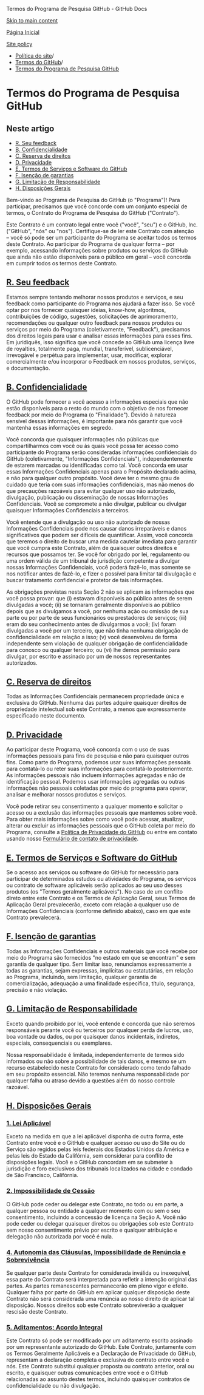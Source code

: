 Termos do Programa de Pesquisa GitHub - GitHub Docs

[Skip to main content](#main-content)

[Página Inicial](/pt)

[Site policy](/pt/site-policy)

* [Política do site](/pt/site-policy)/
* [Termos do GitHub](/pt/site-policy/github-terms)/
* [Termos do Programa de Pesquisa GitHub](/pt/site-policy/github-terms/github-research-program-terms)

Termos do Programa de Pesquisa GitHub
==========

Neste artigo
----------

* [R. Seu feedback](#a-your-feedback)
* [B. Confidencialidade](#b-confidentiality)
* [C. Reserva de direitos](#c-reservation-of-rights)
* [D. Privacidade](#d-privacy)
* [E. Termos de Serviços e Software do GitHub](#e-github-services-and-software-terms)
* [F. Isenção de garantias](#f-disclaimer-of-warranties)
* [G. Limitação de Responsabilidade](#g-limitation-of-liability)
* [H. Disposições Gerais](#h-miscellaneous)

Bem-vindo ao Programa de Pesquisa do GitHub (o "Programa")! Para participar, precisamos que você concorde com um conjunto especial de termos, o Contrato do Programa de Pesquisa do GitHub ("Contrato").

Este Contrato é um contrato legal entre você ("você", "seu") e o GitHub, Inc. ("GitHub", "nós" ou "nos"). Certifique-se de ler este Contrato com atenção – você só pode ser um participante do Programa se aceitar todos os termos deste Contrato. Ao participar do Programa de qualquer forma – por exemplo, acessando informações sobre produtos ou serviços do GitHub que ainda não estão disponíveis para o público em geral – você concorda em cumprir todos os termos deste Contrato.

[R. Seu feedback](#a-your-feedback)
----------

Estamos sempre tentando melhorar nossos produtos e serviços, e seu feedback como participante do Programa nos ajudará a fazer isso. Se você optar por nos fornecer quaisquer ideias, know-how, algoritmos, contribuições de código, sugestões, solicitações de aprimoramento, recomendações ou qualquer outro feedback para nossos produtos ou serviços por meio do Programa (coletivamente, "Feedback"), precisamos dos direitos legais para usar e analisar essas informações para esses fins. Em juridiquês, isso significa que você concede ao GitHub uma licença livre de royalties, totalmente paga, mundial, transferível, sublicenciável, irrevogável e perpétua para implementar, usar, modificar, explorar comercialmente e/ou incorporar o Feedback em nossos produtos, serviços, e documentação.

[B. Confidencialidade](#b-confidentiality)
----------

O GitHub pode fornecer a você acesso a informações especiais que não estão disponíveis para o resto do mundo com o objetivo de nos fornecer feedback por meio do Programa (o "Finalidade"). Devido à natureza sensível dessas informações, é importante para nós garantir que você mantenha essas informações em segredo.

Você concorda que quaisquer informações não públicas que compartilharmos com você ou às quais você possa ter acesso como participante do Programa serão consideradas informações confidenciais do GitHub (coletivamente, "Informações Confidenciais"), independentemente de estarem marcadas ou identificadas como tal. Você concorda em usar essas Informações Confidenciais apenas para o Propósito declarado acima, e não para qualquer outro propósito. Você deve ter o mesmo grau de cuidado que teria com suas informações confidenciais, mas não menos do que precauções razoáveis para evitar qualquer uso não autorizado, divulgação, publicação ou disseminação de nossas Informações Confidenciais. Você se compromete a não divulgar, publicar ou divulgar quaisquer Informações Confidenciais a terceiros.

Você entende que a divulgação ou uso não autorizado de nossas Informações Confidenciais pode nos causar danos irreparáveis e danos significativos que podem ser difíceis de quantificar. Assim, você concorda que teremos o direito de buscar uma medida cautelar imediata para garantir que você cumpra este Contrato, além de quaisquer outros direitos e recursos que possamos ter. Se você for obrigado por lei, regulamento ou uma ordem válida de um tribunal de jurisdição competente a divulgar nossas Informações Confidenciais, você poderá fazê-lo, mas somente se nos notificar antes de fazê-lo, e fizer o possível para limitar tal divulgação e buscar tratamento confidencial e protetor de tais informações.

As obrigações previstas nesta Seção 2 não se aplicam às informações que você possa provar: que (i) estavam disponíveis ao público antes de serem divulgadas a você; (ii) se tornaram geralmente disponíveis ao público depois que as divulgamos a você, por nenhuma ação ou omissão de sua parte ou por parte de seus funcionários ou prestadores de serviços; (iii) eram do seu conhecimento antes de divulgarmos a você; (iv) foram divulgadas a você por um terceiro, que não tinha nenhuma obrigação de confidencialidade em relação a isso; (v) você desenvolveu de forma independente sem violação de qualquer obrigação de confidencialidade para conosco ou qualquer terceiro; ou (vi) lhe demos permissão para divulgar, por escrito e assinado por um de nossos representantes autorizados.

[C. Reserva de direitos](#c-reservation-of-rights)
----------

Todas as Informações Confidenciais permanecem propriedade única e exclusiva do GitHub. Nenhuma das partes adquire quaisquer direitos de propriedade intelectual sob este Contrato, a menos que expressamente especificado neste documento.

[D. Privacidade](#d-privacy)
----------

Ao participar deste Programa, você concorda com o uso de suas informações pessoais para fins de pesquisa e não para quaisquer outros fins. Como parte do Programa, podemos usar suas informações pessoais para contatá-lo ou reter suas informações para contatá-lo posteriormente. As informações pessoais não incluem informações agregadas e não de identificação pessoal. Podemos usar informações agregadas ou outras informações não pessoais coletadas por meio do programa para operar, analisar e melhorar nossos produtos e serviços.

Você pode retirar seu consentimento a qualquer momento e solicitar o acesso ou a exclusão das informações pessoais que mantemos sobre você. Para obter mais informações sobre como você pode acessar, atualizar, alterar ou excluir as informações pessoais que o GitHub coleta por meio do Programa, consulte a [Política de Privacidade do GitHub](/pt/site-policy/privacy-policies/github-privacy-statement) ou entre em contato usando nosso [Formulário de contato de privacidade](https://github.com/contact/privacy).

[E. Termos de Serviços e Software do GitHub](#e-github-services-and-software-terms)
----------

Se o acesso aos serviços ou software do GitHub for necessário para participar de determinados estudos ou atividades do Programa, os serviços ou contrato de software aplicáveis serão aplicados ao seu uso desses produtos (os "Termos geralmente aplicáveis"). No caso de um conflito direto entre este Contrato e os Termos de Aplicação Geral, seus Termos de Aplicação Geral prevalecerão, exceto com relação a qualquer uso de Informações Confidenciais (conforme definido abaixo), caso em que este Contrato prevalecerá.

[F. Isenção de garantias](#f-disclaimer-of-warranties)
----------

Todas as Informações Confidenciais e outros materiais que você recebe por meio do Programa são fornecidos "no estado em que se encontram" e sem garantia de qualquer tipo. Sem limitar isso, renunciamos expressamente a todas as garantias, sejam expressas, implícitas ou estatutárias, em relação ao Programa, incluindo, sem limitação, qualquer garantia de comercialização, adequação a uma finalidade específica, título, segurança, precisão e não violação.

[G. Limitação de Responsabilidade](#g-limitation-of-liability)
----------

Exceto quando proibido por lei, você entende e concorda que não seremos responsáveis perante você ou terceiros por qualquer perda de lucros, uso, boa vontade ou dados, ou por quaisquer danos incidentais, indiretos, especiais, consequenciais ou exemplares.

Nossa responsabilidade é limitada, independentemente de termos sido informados ou não sobre a possibilidade de tais danos, e mesmo se um recurso estabelecido neste Contrato for considerado como tendo falhado em seu propósito essencial. Não teremos nenhuma responsabilidade por qualquer falha ou atraso devido a questões além do nosso controle razoável.

[H. Disposições Gerais](#h-miscellaneous)
----------

### [1. Lei Aplicável](#1-governing-law) ###

Exceto na medida em que a lei aplicável disponha de outra forma, este Contrato entre você e o GitHub e qualquer acesso ou uso do Site ou do Serviço são regidos pelas leis federais dos Estados Unidos da América e pelas leis do Estado da Califórnia, sem considerar para conflito de disposições legais. Você e o GitHub concordam em se submeter à jurisdição e foro exclusivos dos tribunais localizados na cidade e condado de São Francisco, Califórnia.

### [2. Impossibilidade de Cessão](#2-non-assignability) ###

O GitHub pode ceder ou delegar este Contrato, no todo ou em parte, a qualquer pessoa ou entidade a qualquer momento com ou sem o seu consentimento, incluindo a concessão de licença na Seção A. Você não pode ceder ou delegar quaisquer direitos ou obrigações sob este Contrato sem nosso consentimento prévio por escrito e qualquer atribuição e delegação não autorizada por você é nula.

### [4. Autonomia das Cláusulas, Impossibilidade de Renúncia e Sobrevivência](#3-severability-no-waiver-and-survival) ###

Se qualquer parte deste Contrato for considerada inválida ou inexequível, essa parte do Contrato será interpretada para refletir a intenção original das partes. As partes remanescentes permanecerão em pleno vigor e efeito. Qualquer falha por parte do GitHub em aplicar qualquer disposição deste Contrato não será considerada uma renúncia ao nosso direito de aplicar tal disposição. Nossos direitos sob este Contrato sobreviverão a qualquer rescisão deste Contrato.

### [5. Aditamentos; Acordo Integral](#4-amendments-complete-agreement) ###

Este Contrato só pode ser modificado por um aditamento escrito assinado por um representante autorizado do GitHub. Este Contrato, juntamente com os Termos Geralmente Aplicáveis e a Declaração de Privacidade do GitHub, representam a declaração completa e exclusiva do contrato entre você e nós. Este Contrato substitui qualquer proposta ou contrato anterior, oral ou escrito, e quaisquer outras comunicações entre você e o GitHub relacionadas ao assunto destes termos, incluindo quaisquer contratos de confidencialidade ou não divulgação.
